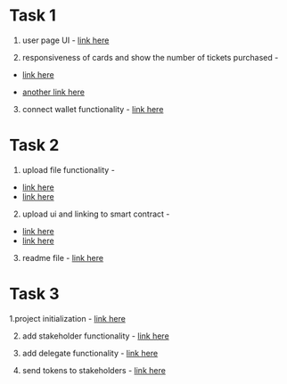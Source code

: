 # Task 1
1. user page UI - 
[link here](https://github.com/maura-dev/Team-Ace-Task/commit/76cd7604b3aae8a77b6d1e8e6d1248992597d7c8)

2. responsiveness of cards and show the number of tickets purchased -
* [link here](https://github.com/maura-dev/Team-Ace-Task/commit/ccd4bcde2d2dae159dc8bf952e838cdf2625ea44)

* [another link here](https://github.com/maura-dev/Team-Ace-Task/commit/b28757f34729b4a9c66e8ff51633544f2e54d581)

3. connect wallet functionality - 
[link here](https://github.com/maura-dev/Team-Ace-Task/commit/76cd7604b3aae8a77b6d1e8e6d1248992597d7c8)


# Task 2
1. upload file functionality - 
* [link here](https://github.com/maura-dev/Decentralized-Library/commit/006ec5e16cab19b29e40773462b748ef5f3283b8)
* [link here](https://github.com/maura-dev/Decentralized-Library/commit/2fa1f16c52166083ea49d197789eb4933af40c13)

2. upload ui and linking to smart contract - 
* [link here](https://github.com/maura-dev/Decentralized-Library/commit/605ee73b0f64aedf3389ec0f6ea23e0d4fb58a97)
* [link here](https://github.com/maura-dev/Decentralized-Library/commit/3ad2f69bd3effcdf9826d591e4a4b91b7e423c81)

3. readme file - [link here](https://github.com/maura-dev/Decentralized-Library/commit/436a4c43d7636f4d9e726ec849922591d2a7c2c6)

# Task 3

1.project initialization - [link here](https://github.com/maura-dev/Voting-Dapp/commit/22b3010b768d7b67916a1e56604b519334196d85)

2. add stakeholder functionality - [link here](https://github.com/maura-dev/Voting-Dapp/commit/3699d717100db9d9c4664674408e196dd55170b3)

3. add delegate functionality - [link here](https://github.com/maura-dev/Voting-Dapp/commit/f89b9fe00bd3160c157dd0dfccec2f65aa2a696f)

4. send tokens to stakeholders - [link here](https://github.com/maura-dev/Voting-Dapp/commit/b9e243f30f35126e60fcc60a029e9f5e7855ebc9)
